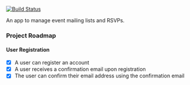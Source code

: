 [![Build Status](https://travis-ci.org/zack/email_rsvp.svg?branch=master)](https://travis-ci.org/zack/email_rsvp)

An app to manage event mailing lists and RSVPs.

### Project Roadmap
#### User Registration
- [x] A user can register an account
- [x] A user receives a confirmation email upon registration
- [x] The user can confirm their email address using the confirmation email
